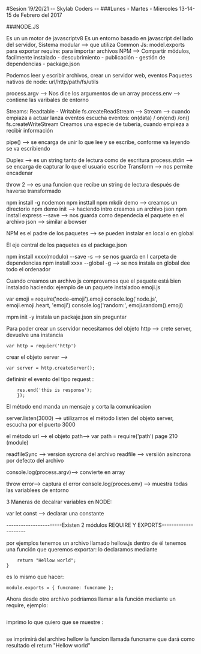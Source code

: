 #Sesion 19/20/21 -- Skylab Coders --
###Lunes - Martes - Miercoles  13-14-15 de Febrero del 2017

###NODE.JS

Es un un motor de javascriptv8
Es un entorno  basado en javascript del lado del servidor, 
Sistema modular --> que utiliza Common Js: model.exports para exportar 
                                           require: para importar archivos
NPM --> Compartir módulos, facilmente instalado - descubrimiento - publicación - gestión de dependencias - package.json

Podemos leer y escribir archivos, crear un servidor web, eventos
Paquetes nativos de node: url/http/path/fs/utils

process.argv --> Nos dice los argumentos de un array
process.env --> contiene las varibales de entorno

Streams: Readtable - Writable
fs.createReadStream --> Stream --> cuando empiaza a actuar lanza eventos
escucha eventos: on(data) / on(end) /on()
fs.createWriteStream
Creamos una especie de tuberia, cuando empieza a recibir información 

pipe() --> se encarga de unir lo que lee y se escribe, conforme va leyendo se va escribiendo

Duplex --> es un string tanto de lectura como de escritura
process.stdin --> se encarga de capturar lo que el usuario escribe
Transform --> nos permite encadenar 

throw 2 --> es una funcion  que recibe un string de lectura después de haverse transformado




npm install -g nodemon
npm insttall npm
mkdir demo --> creamos un directorio
npm demo init --> haciendo intro creamos un archivo json
npm install express --save --> nos guarda como dependecia el paquete en el archivo json --> similar a bowser

NPM es el padre de los paquetes --> se pueden instalar en local o en global

El eje central de los paquetes es el package.json

npm install xxxx(modulo) --save -s --> se nos guarda en l carpeta  de dependencias
npm install xxxx --global -g --> se nos instala en global dee todo el ordenador

Cuando creamos un archivo js comprovamos que el paquete está bien instalado haciendo:
ejemplo de un paquete instaladoo emoji.js

var emoji = require('node-emoji').emoji
console.log('node.js', emoji.emoji.heart, 'emoji')
console.log('random:', emoji.random().emoji)

mpm init -y instala un packaje.json sin preguntar

Para poder crear un sservidor necesitamos del objeto http --> crete server, devuelve una instancia
```
var http = requier('http')
```
crear el objeto server --> 
```
var server = http.createServer();
```
defininir el evento del tipo request :
```server.on('request, function(req, res){
    res.end('this is response'); 
    });
```
El método end manda un mensaje y corta la comunicacion

server.listen(3000) --> utilizamos el método listen del objeto server, escucha por el puerto 3000



el método url --> 
el objeto path--> var path = require('path') page 210 (module)

readfileSync --> version sycrona  del archivo
readfile --> versiión asíncrona por defecto del archivo

console.log(process.argv)--> convierte en array

throw error--> captura el error
console.log(proces.env) --> muestra todas las variablees de entorno

3 Maneras de decalrar variables en NODE:

var
let
const --> declarar una constante

-----------------------Existen 2 módulos REQUIRE Y EXPORTS---------------------

por ejemplos tenemos un archivo llamado hellow.js
dentro de él tenemos una función  que queremos exportar:
lo declaramos mediante 
```exports.funcname = function(){
    return "Hellow world";
}
```
es lo mismo que hacer: 
```function funcname() { return 'Hello World'; }
module.exports = { funcname: funcname };
```
Ahora desde otro archivo podríamos llamar a la función mediante un require, ejemplo: 
```var hello = require ('./hellow.js') //--> llamo al archivo!
```
imprimo lo que quiero que se muestre : 
```console.log(hello.funcname()); 
```
se imprimirá del archivo hellow la funcion llamada funcname que dará como resultado el return "Hellow world"

